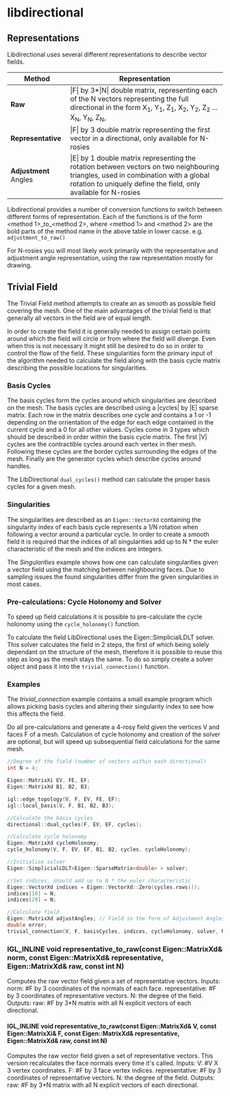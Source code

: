 # libdirectional



## Representations

Libdirectional uses several different representations to describe vector fields.

| Method            | Representation                                                                                                            |
|-------------------|---------------------------------------------------------------------------------------------------------------------------|
| **Raw**               | \|F\| by 3\*\|N\| double matrix, representing each of the N vectors representing the full directional in the form X<sub>1</sub>, Y<sub>1</sub>, Z<sub>1</sub>, X<sub>2</sub>, Y<sub>2</sub>, Z<sub>2</sub> ... X<sub>N</sub>, Y<sub>N</sub>, Z<sub>N</sub>,  |
| **Representative**    | \|F\| by 3 double matrix representing the first vector in a directional, only available for N-rosies                                     |
| **Adjustment** Angles | \|E\| by 1 double matrix representing the rotation between vectors on two neighbouring triangles, used in combination with a global rotation to uniquely define the field, only available for N-rosies               |

Libdirectional provides a number of conversion functions to switch between different forms of representation. Each of the functions is of the form \<method 1>\_to\_\<method 2>, where \<method 1> and \<method 2> are the bold parts of the method name in the above table in lower cacse. e.g. `adjustment_to_raw()`

For N-rosies you will most likely work primarily with the representative and adjustment angle representation, using the raw representation mostly for drawing.


## Trivial Field

The Trivial Field method attempts to create an as smooth as possible field covering the mesh. One of the main advantages of the trivial field is that generally all vectors in the field are of equal length.

In order to create the field it is generally needed to assign certain points around which the field will circle or from where the field will diverge. Even when this is not necessary it might still be desired to do so in order to control the flow of the field. These singularities form the primary input of the algorithm needed to calculate the field along with the basis cycle matrix describing the possible locations for singularities.

### Basis Cycles

The basis cycles form the cycles around which singularities are described on the mesh. The basis cycles are described using a \|cycles\| by \|E\| sparse matrix. Each row in the matrix describes one cycle and contains a 1 or -1 depending on the orrientation of the edge for each edge contained in the current cycle and a 0 for all other values. Cycles come in 3 types which should be described in order within the basis cycle matrix. The first \|V\| cycles are the contractible cycles around each vertex in ther mesh. Following these cycles are the border cycles surrounding the edges of the mesh. Finally are the generator cycles which describe cycles around handles.

The LibDirectional `dual_cycles()` method can calculate the proper basis cycles for a given mesh.

### Singularities

The singularities are described as an `Eigen::VectorXd` containing the singularity index of each basis cycle represents a 1/N rotation when following a vector around a particular cycle. In order to create a smooth field it is required that the indices of all singularities add up to N * the euler characteristic of the mesh and the indices are integers.

The *Singularities* example shows how one can calculate singularities given a vector field using the matching between neighbouring faces. Due to sampling issues the found singularities differ from the given singularities in most cases.

### Pre-calculations: Cycle Holonomy and Solver

To speed up field calculations it is possible to pre-calculate the cycle holonomy using the `cycle_holonomy()` function. 

To calculate the field LibDirectional uses the Eigen::SimplicialLDLT solver. This solver calculates the field in 2 steps, the first of which being solely dependant on the structure of the mesh, therefore it is possible to reuse this step as long as the mesh stays the same. To do so simply create a solver object and pass it into the `trivial_connection()` function.


### Examples
The *trivial_connection* example contains a small example program which allows picking basis cycles and altering their singularity index to see how this affects the field. 

Do all pre-calculations and generate a 4-rosy field given the vertices V and faces F of a mesh. Calculation of cycle holonomy and creation of the solver are optional, but will speed up subsequential field calculations for the same mesh.

```cpp
//Degree of the field (number of vectors within each directional)
int N = 4;

Eigen::MatrixXi EV, FE, EF;
Eigen::MatrixXd B1, B2, B3;

igl::edge_topology(V, F, EV, FE, EF);
igl::local_basis(V, F, B1, B2, B3);

//Calculate the basis cycles
directional::dual_cycles(F, EV, EF, cycles);

//Calculate cycle holonomy
Eigen::MatrixXd cycleHolonomy;
cycle_holonomy(V, F, EV, EF, B1, B2, cycles, cycleHolonomy);

//Initialise solver
Eigen::SimplicialLDLT<Eigen::SparseMatrix<double> > solver;

//Set indices, should add up to N * the euler characteristic
Eigen::VectorXd indices = Eigen::VectorXd::Zero(cycles.rows());
indices[10] = N;
indices[20] = N;

//Calculate field
Eigen::MatrixXd adjustAngles; // Field in the form of Adjustment Angles
double error;
trivial_connection(V, F, basisCycles, indices, cycleHolonomy, solver, N, adjustAngles, error);
```


### IGL\_INLINE void representative\_to\_raw(const Eigen::MatrixXd& norm, const Eigen::MatrixXd& representative, Eigen::MatrixXd& raw, const int N)
Computes the raw vector field given a set of representative vectors.
Inputs:
norm: #F by 3 coordinates of the normals of each face.
representative: #F by 3 coordinates of representative vectors.
N: the degree of the field.
Outputs:
raw: #F by 3*N matrix with all N explicit vectors of each directional.
	
#### IGL\_INLINE void representative\_to\_raw(const Eigen::MatrixXd& V, const Eigen::MatrixXi& F, const Eigen::MatrixXd& representative, Eigen::MatrixXd& raw, const int N)
Computes the raw vector field given a set of representative vectors.
This version recalculates the face normals every time it's called.
Inputs:
V: #V X 3 vertex coordinates.
F: #F by 3 face vertex indices.
representative: #F by 3 coordinates of representative vectors.
N: the degree of the field.
Outputs:
raw: #F by 3*N matrix with all N explicit vectors of each directional.
